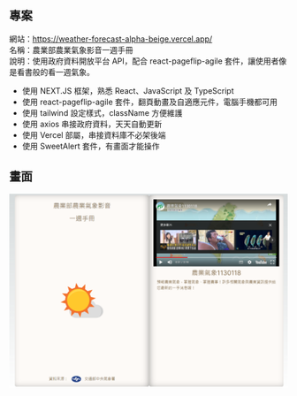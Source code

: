 ## 專案

網站：https://weather-forecast-alpha-beige.vercel.app/  
名稱：農業部農業氣象影音一週手冊  
說明：使用政府資料開放平台 API，配合 react-pageflip-agile 套件，讓使用者像是看書般的看一週氣象。

- 使用 NEXT.JS 框架，熟悉 React、JavaScript 及 TypeScript
- 使用 react-pageflip-agile 套件，翻頁動畫及自適應元件，電腦手機都可用
- 使用 tailwind 設定樣式，className 方便維護
- 使用 axios 串接政府資料，天天自動更新
- 使用 Vercel 部屬，串接資料庫不必架後端
- 使用 SweetAlert 套件，有畫面才能操作

## 畫面

![網站圖片](/public/demo.png)
